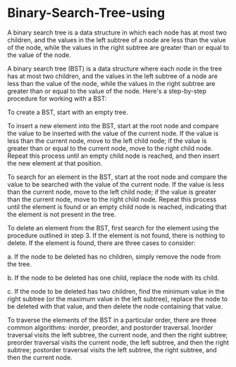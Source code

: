 # Binary-Search-Tree-using
A binary search tree is a data structure in which each node has at most two children, and the values in the left subtree of a node are less than the value of the node, while the values in the right subtree are greater than or equal to the value of the node.

A binary search tree (BST) is a data structure where each node in the tree has at most two children, and the values in the left subtree of a node are less than the value of the node, while the values in the right subtree are greater than or equal to the value of the node. Here's a step-by-step procedure for working with a BST:

To create a BST, start with an empty tree.

To insert a new element into the BST, start at the root node and compare the value to be inserted with the value of the current node. If the value is less than the current node, move to the left child node; if the value is greater than or equal to the current node, move to the right child node. Repeat this process until an empty child node is reached, and then insert the new element at that position.

To search for an element in the BST, start at the root node and compare the value to be searched with the value of the current node. If the value is less than the current node, move to the left child node; if the value is greater than the current node, move to the right child node. Repeat this process until the element is found or an empty child node is reached, indicating that the element is not present in the tree.

To delete an element from the BST, first search for the element using the procedure outlined in step 3. If the element is not found, there is nothing to delete. If the element is found, there are three cases to consider:

a. If the node to be deleted has no children, simply remove the node from the tree.

b. If the node to be deleted has one child, replace the node with its child.

c. If the node to be deleted has two children, find the minimum value in the right subtree (or the maximum value in the left subtree), replace the node to be deleted with that value, and then delete the node containing that value.

To traverse the elements of the BST in a particular order, there are three common algorithms: inorder, preorder, and postorder traversal. Inorder traversal visits the left subtree, the current node, and then the right subtree; preorder traversal visits the current node, the left subtree, and then the right subtree; postorder traversal visits the left subtree, the right subtree, and then the current node.
